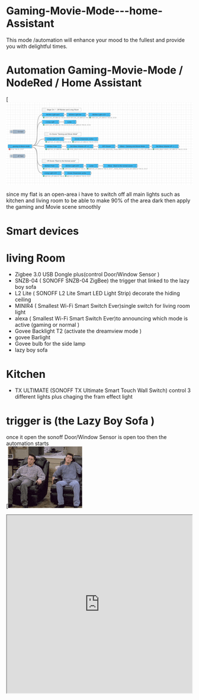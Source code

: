 # Gaming-Movie-Mode---home-Assistant
This mode /automation will enhance your mood to the fullest and provide you with delightful times.
 
# Automation Gaming-Movie-Mode / NodeRed / Home Assistant  
[![Screenshot of the frontend](https://raw.githubusercontent.com/hatemsms/Gaming-Movie-Mode---home-Assistant/refs/heads/main/G%26M.png)

since my flat is an open-area i have to switch off all main lights such as kitchen and living room to be able to make 90% of the area dark then apply the gaming and Movie scene smoothly 

# Smart devices
# living Room
<ul>

  <li>Zigbee 3.0 USB Dongle plus(control Door/Window Sensor )</li>
  <li>SNZB-04 ( SONOFF SNZB-04 ZigBee) the trigger that linked to the lazy boy sofa  </li>
  <li>L2 Lite ( SONOFF L2 Lite Smart LED Light Strip) decorate the hiding ceiling </li>
  <li>MINIR4 ( Smallest Wi-Fi Smart Switch Ever)single switch for living room light </li>
  <li>alexa ( Smallest Wi-Fi Smart Switch Ever)to announcing which mode is active (gaming or normal ) </li>
  <li>Govee Backlight T2 (activate the dreamview mode )</li>
  <li>govee Barlight </li>
  <li>Govee bulb for the side lamp </li>
  <li> lazy boy sofa</li>
  </ul>
  
 # Kitchen 
 <ul>
  <li>TX ULTIMATE (SONOFF TX Ultimate Smart Touch Wall Switch) control 3 different lights plus chaging the fram effect light </li>
  </ul>

 # trigger is (the Lazy Boy Sofa ) 
 
once it open the sonoff Door/Window Sensor is open too then the automation starts <br>
[![Screenshot of the frontend](https://raw.githubusercontent.com/hatemsms/Gaming-Movie-Mode---home-Assistant/refs/heads/main/200w.gif)

<iframe height="480" width="500" 
            src="https://www.youtube.com/embed/il_t1WVLNxk"> 
      </iframe> 

